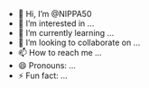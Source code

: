 - 👋 Hi, I’m @NIPPA50
- 👀 I’m interested in ...
- 🌱 I’m currently learning ...
- 💞️ I’m looking to collaborate on ...
- 📫 How to reach me ...
- 😄 Pronouns: ...
- ⚡ Fun fact: ...

<!---
NIPPA50/NIPPA50 is a ✨ special ✨ repository because its `README.md` (this file) appears on your GitHub profile.
You can click the Preview link to take a look at your changes.
--->
